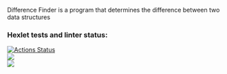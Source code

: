 Difference Finder is a program that determines the difference between two data structures
### Hexlet tests and linter status:
[![Actions Status](https://github.com/pawelmakarewicz/frontend-project-46/workflows/hexlet-check/badge.svg)](https://github.com/pawelmakarewicz/frontend-project-46/actions)  
<a href="https://codeclimate.com/github/pawelmakarewicz/frontend-project-46/maintainability"><img src="https://api.codeclimate.com/v1/badges/cfb260e0bede5ca17ede/maintainability" /></a>  
<a href="https://codeclimate.com/github/pawelmakarewicz/frontend-project-46/test_coverage"><img src="https://api.codeclimate.com/v1/badges/cfb260e0bede5ca17ede/test_coverage" /></a>
